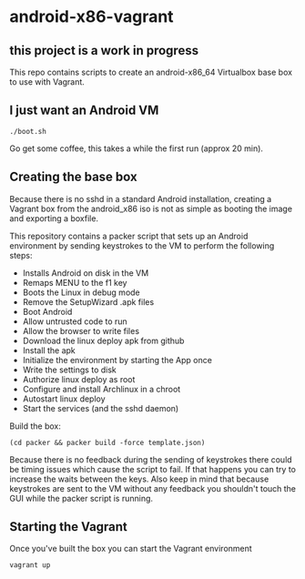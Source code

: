 # android-x86-vagrant

## this project is a work in progress

This repo contains scripts to create an android-x86_64 Virtualbox base box to use with Vagrant.


## I just want an Android VM

```
./boot.sh
```

Go get some coffee, this takes a while the first run (approx 20 min). 

## Creating the base box

Because there is no sshd in a standard Android installation, creating a Vagrant box from the android_x86 iso is not as simple as booting the image and exporting a boxfile. 

This repository contains a packer script that sets up an Android environment by sending keystrokes to the VM to perform the following steps: 

- Installs Android on disk in the VM
- Remaps MENU to the f1 key
- Boots the Linux in debug mode
- Remove the SetupWizard .apk files
- Boot Android
- Allow untrusted code to run
- Allow the browser to write files
- Download the linux deploy apk from github
- Install the apk
- Initialize the environment by starting the App once
- Write the settings to disk
- Authorize linux deploy as root
- Configure and install Archlinux in a chroot
- Autostart linux deploy
- Start the services (and the sshd daemon)

Build the box:
```
(cd packer && packer build -force template.json)
```

Because there is no feedback during the sending of keystrokes there could be timing issues which cause the script to fail. If that happens you can try to increase the waits between the keys. Also keep in mind that because keystrokes are sent to the VM without any feedback you shouldn't touch the GUI while the packer script is running.


## Starting the Vagrant

Once you've built the box you can start the Vagrant environment
```
vagrant up
```

